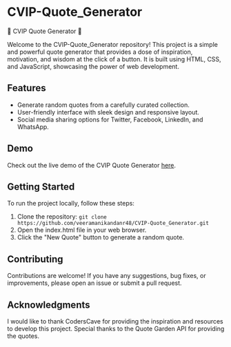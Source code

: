 # CVIP-Quote_Generator

🌟 CVIP Quote Generator 🌟

Welcome to the CVIP-Quote_Generator repository! This project is a simple and powerful quote generator that provides a dose of inspiration, motivation, and wisdom at the click of a button. It is built using HTML, CSS, and JavaScript, showcasing the power of web development.

## Features

- Generate random quotes from a carefully curated collection.
- User-friendly interface with sleek design and responsive layout.
- Social media sharing options for Twitter, Facebook, LinkedIn, and WhatsApp.

## Demo

Check out the live demo of the CVIP Quote Generator [here](https://your-demo-link.com).

## Getting Started

To run the project locally, follow these steps:

1. Clone the repository: `git clone https://github.com/veeramanikandanr48/CVIP-Quote_Generator.git`
2. Open the index.html file in your web browser.
3. Click the "New Quote" button to generate a random quote.

## Contributing

Contributions are welcome! If you have any suggestions, bug fixes, or improvements, please open an issue or submit a pull request.

## Acknowledgments

I would like to thank CodersCave for providing the inspiration and resources to develop this project. Special thanks to the Quote Garden API for providing the quotes.
